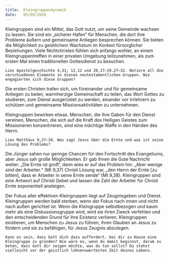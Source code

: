 ```yaml
---
title:  Kleingruppendynamik
date:   03/09/2020
---
```


Kleingruppen sind ein Mittel, das Gott nutzt, um seine Gemeinde wachsen zu lassen. Sie sind ein „sicherer Hafen“ für Menschen, die dort ihre Probleme äußern und gemeinsame Anliegen besprechen können. Sie bieten die Möglichkeit zu geistlichem Wachstum im Kontext fürsorglicher Beziehungen. Viele Nichtchristen fühlen sich anfangs wohler, an einem Kleingruppentreffen in einer privaten Umgebung teilzunehmen, als zum ersten Mal einen traditionellen Gottesdienst zu besuchen.

`Lies Apostelgeschichte 4,31; 12,12 und 20,17–19.27–32. Notiere all die verschiedenen Elemente in diesen neutestamentlichen Gruppen. Wie engagierten sich diese Gruppen?`
    
Die ersten Christen trafen sich, um füreinander und für gemeinsame Anliegen zu beten, warmherzige Gemeinschaft zu teilen, das Wort Gottes zu studieren, zum Dienst ausgerüstet zu werden, einander vor Irrlehrern zu schützen und gemeinsame Missionsaktivitäten zu unternehmen.

Kleingruppen bewirken etwas. Menschen, die ihre Gaben für den Dienst vereinen, Menschen, die sich auf die Kraft des Heiligen Geistes zum Missionieren konzentrieren, sind eine mächtige Waffe in den Händen des Herrn.

`Lies Matthäus 9,37–38. Was sagt Jesus über die Ernte und was ist seine Lösung des Problems?`

Die Jünger sahen nur geringe Chancen für den Fortschritt des Evangeliums, aber Jesus sah große Möglichkeiten. Er gab ihnen die Gute Nachricht weiter: „Die Ernte ist groß“, dann wies er auf das Problem hin: „Aber wenige sind der Arbeiter.“ (Mt 9,37) Christi Lösung war, „den Herrn der Ernte [zu bitten], dass er Arbeiter in seine Ernte sende“ (Mt 9,38). Kleingruppen sind eine Antwort auf Christi Gebet und lassen die Zahl der Arbeiter für Christi Ernte exponentiell ansteigen.

Der Fokus aller effektiven Kleingruppen liegt auf Zeugnisgeben und Dienst. Kleingruppen werden bald sterben, wenn der Fokus nach innen und nicht nach außen gerichtet ist. Wenn die Kleingruppe selbstbezogen und kaum mehr als eine Diskussionsgruppe wird, wird sie ihren Zweck verfehlen und den entscheidenden Grund für ihre Existenz verlieren. Kleingruppen existieren, um Menschen zu Jesus zu führen, ihren Glauben an Jesus zu fördern und sie zu befähigen, für Jesus Zeugnis abzulegen.

`Kann es sein, dass Gott dich dazu auffordert, bei dir zu Hause eine Kleingruppe zu gründen? Wie wäre es, wenn du damit beginnst, darum zu beten, dass Gott dir zeigen möchte, was du tun sollst? Du stehst vielleicht vor der geistlich lohnenswertesten Zeit deines Lebens.`